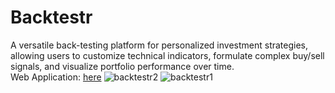 # Backtestr
A versatile back-testing platform for personalized investment strategies, allowing users to customize technical indicators, formulate complex buy/sell signals, and visualize portfolio performance over time. \
Web Application: [here](https://backtestr.streamlit.app/) 
![backtestr2](https://github.com/user-attachments/assets/79d24c7c-52ea-4868-a4ec-d558d425a5fb)
![backtestr1](https://github.com/user-attachments/assets/678f2b67-c2ce-4e55-a735-b247251567e7)
